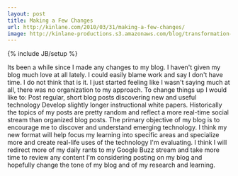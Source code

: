 ```yaml
---
layout: post
title: Making a Few Changes
url: http://kinlane.com/2010/03/31/making-a-few-changes/
image: http://kinlane-productions.s3.amazonaws.com/blog/transformation-and-change.png
---
```

{% include JB/setup %}
<p>
     Its been a while since I made any changes to my blog. I haven't given my blog much love at all lately. I could easily blame work and say I don't have time. I do not think that is it. I just started feeling like I wasn't saying much at all, there was no organization to my approach. To change things up I would like to: Post regular, short blog posts discovering new and useful technology Develop slightly longer instructional white papers. Historically the topics of my posts are pretty random and reflect a more real-time social stream than organized blog posts. The primary objective of my blog is to encourage me to discover and understand emerging technology. I think my new format will help focus my learning into specific areas and specialize more and create real-life uses of the technology I'm evaluating. I think I will redirect more of my daily rants to my Google Buzz stream and take more time to review any content I'm considering posting on my blog and hopefully change the tone of my blog and of my research and learning.
</p>